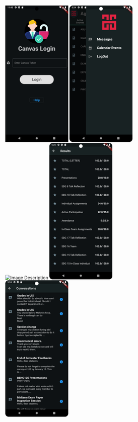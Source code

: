 <img src="login.png" alt="Image Description" width="200"/> <img src="drawer.png" alt="Image Description" width="200"/>  
<img src="course_details.png" alt="Image Description" width="200"/> <img src="grades.png" alt="Image Description" width="200"/>  <img src="messages.png" alt="Image Description" width="200"/>







